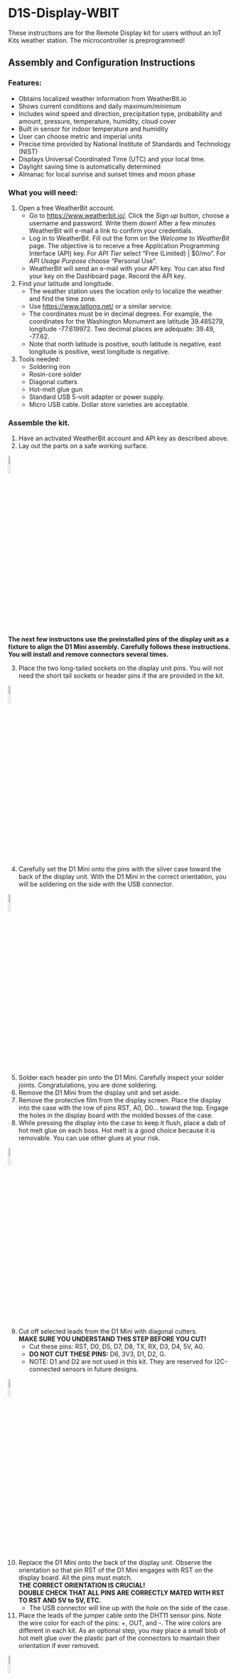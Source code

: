 # D1S-Display-WBIT
These instructions are for the Remote Display kit for users without an IoT Kits weather station. The microcontroller is preprogrammed!

## Assembly and Configuration Instructions
### Features:
*	Obtains localized weather information from WeatherBit.io
*	Shows current conditions and daily maximum/minimum
*	Includes wind speed and direction, precipitation type, probability and amount, pressure, temperature, humidity, cloud cover
*	Built in sensor for indoor temperature and humidity
*	User can choose metric and imperial units
*	Precise time provided by National Institute of Standards and Technology (NIST)
*	Displays Universal Coordinated Time (UTC) and your local time.
*	Daylight saving time is automatically determined
*	Almanac for local sunrise and sunset times and moon phase
### What you will need:
1.	Open a free WeatherBit account.
    *	Go to https://www.weatherbit.io/. Click the *Sign up* button, choose a username and password. Write them down! After a few minutes WeatherBit will e-mail a link to confirm your credentials.
    * Log in to WeatherBit. Fill out the form on the *Welcome to WeatherBit* page. The objective is to receive a free Application Programming Interface (API) key. For *API Tier* select “Free (Limited) | $0/mo”. For *API Usage Purpose* choose “Personal Use”. 
    *	WeatherBit will send an e-mail with your API key. You can also find your key on the Dashboard page. Record the API key. 
2.	Find your latitude and longitude. 
    * The weather station uses the location only to localize the weather and find the time zone.
    *	Use https://www.latlong.net/ or a similar service.
    *	The coordinates must be in decimal degrees. For example, the coordinates for the Washington Monument are latitude 39.485279, longitude -77.619972. Two decimal places are adequate: 39.49, -77.62.
    *	Note that north latitude is positive, south latitude is negative, east longitude is positive, west longitude is negative.
3.	Tools needed: 
    *	Soldering iron
    *	Rosin-core solder
    *	Diagonal cutters 
    *	Hot-melt glue gun
    *	Standard USB 5-volt adapter or power supply.
    *	Micro USB cable. Dollar store varieties are acceptable.
 
### Assemble the kit.
1. Have an activated WeatherBit account and API key as described above.
2. Lay out the parts on a safe working surface.
<img src="/images/Figure 1 - Parts.jpg" width="10%"/>

**The next few instructons use the preinstalled pins of the display unit as a fixture to align the D1 Mini assembly. Carefully follows these instructions. You will install and remove connectors several times.**

3. Place the two long-tailed sockets on the display unit pins. You will not need the short tail sockets or header pins if the are provided in the kit.
<img src="/images/Figure 2 - headers.jpg" width="10%"/>

4.	Carefully set the D1 Mini onto the pins with the silver case toward the back of the display unit. With the D1 Mini in the correct orientation, you will be soldering on the side with the USB connector.
<img src="/images/Figure 6 - replace D1 Mini.png" width="10%"/>

5. Solder each header pin onto the D1 Mini. Carefully inspect your solder joints. Congratulations, you are done soldering.
6. Remove the D1 Mini from the display unit and set aside.
7.	Remove the protective film from the display screen. Place the display into the case with the row of pins RST, A0, D0… toward the top. Engage the holes in the display board with the molded bosses of the case.
8.	While pressing the display into the case to keep it flush, place a dab of hot melt glue on each boss. Hot melt is a good choice because it is removable. You can use other glues at your risk.
<img src="/images/Figure 4 - glue.png" width="10%"/> 

9.	Cut off selected leads from the D1 Mini with diagonal cutters.   
   __MAKE SURE YOU UNDERSTAND THIS STEP BEFORE YOU CUT!__  
    *	Cut these pins: RST, D0, D5, D7, D8, TX, RX, D3, D4, 5V, A0.  
    *	**DO NOT CUT THESE PINS:** D6, 3V3, D1, D2, G.
    * NOTE: D1 and D2 are not used in this kit. They are reserved for I2C-connected sensors in future designs.
<img src="/images/Figure 5 - cut leads.png" width="10%"/>

10.	Replace the D1 Mini onto the back of the display unit. Observe the orientation so that pin RST of the D1 Mini engages with RST on the display board. All the pins must match.  
  __THE CORRECT ORIENTATION IS CRUCIAL!__  
  __DOUBLE CHECK THAT ALL PINS ARE CORRECTLY MATED WITH RST TO RST AND 5V to 5V, ETC.__  
    * The USB connector will line up with the hole on the side of the case.
11. Place the leads of the jumper cable onto the DHT11 sensor pins. Note the wire color for each of the pins: +, OUT, and -. The wire colors are different in each kit. As an optional step, you may place a small blob of hot melt glue over the plastic part of the connectors to maintain their orientation if ever removed.
<img src="/images/Figure 7 - DHT11.png" width="10%"/>  

12. Plug a Micro USB cable onto the D1 Mini USB connector through the opening in the side of the case. Feed the jumper cable through the oval slot in the rear case. Connect the jumper wires to the D1 Mini as shown in the table. If the connector is loose, try rotating it 90 degrees on the pin.

|DHT11 |D1 Mini|
|:----:|:-----:|
| +    | 3V3   |
| OUT  | D6    |
| -    | G     |

<img src="/images/Figure 8 - Final connections.png" width="10%"/> 

13. Snap the rear cover onto the case. Place a dab of hot melt glue on the underside of the DHT11 sensor and place it on the upper right of the case cover.
<img src="/images/Figure 9 - Case.png" width="10%"/>

14. Apply the nameplate on the rear of the case. The step is optional: Apply the decorative keyboard label under the display.
15. The assembly is complete.

### Software Configuration
These instructions are for a cell phone with Wi-Fi capability. The same method could be used with a Wi Fi connected computer. 
You must be familiar with how to open the Wi-Fi connection settings on your phone, how to open your phone’s web browser, and how to enter an URL into the browser’s address bar.
This procedure will temporarily turn the weather display into a Wi-Fi access point. You will connect your cell phone to the display unit’s Wi-Fi signal. Then use your cell phone’s Internet browser to open a web page hosted by the weather display. After you enter the configuration information into the web page, the weather display will connect to your Wi-Fi network and begin normal operation.  
**Do not connect the display to a power supply until instructed to do so.**
1.	Have all the configuration information at hand ready to enter:  
    *	Your Wi-Fi name (SSID) and password
    *	Your WeatherBit API key
    *	Your latitude and longitude in decimal degrees
2.	Plug the USB cable into a standard 5-volt adapter or power supply. The display will show a splash screen then brief instructions for configuring the unit will appear.
3.	Open your phone’s Wi-Fi connection settings. After a brief delay *D1Sdisplay* will appear in the list of available networks. Select it and wait for your phone to connect. You may safely ignore any warning that no Internet is available.
4.	Open your phone’s browser. Enter **192.168.4.1** into the address bar. A web page will appear.
5.	Enter the following information:  
    * Your Wi-Fi SSID (you may select this from the available networks shown at the top of the page)
    *	Your Wi-Fi password
    * Your latitude in decimal degrees. Positive for north latitudes, negative for south latitudes.
    *	Your longitude in decimal degrees. Positive for east longitudes, negative for west longitudes.
    *	Select Imperial or Metric units.
    *	~~Check the Show clock box if you wish to have the unit display local and UTC times.~~
    *	Select the duration of each display screen.
6.	The weather display will save the configuration data, connect to your WI-Fi and begin downloading time and weather information.  This may take a minute or so.
7.	If you ever need to change any parameter, press the reset button on the D1 Mini twice in succession. You may have to do this a few times. The unit goes into configuration mode when the blue LED on the D1 Mini turns on and the configuration reminder screen appears.

<img src="/images/Portal.jpg" width="20%"/>

## Other Display Screens
|Click to enlarge| | | |
|:----:|:----:|:----:|:----:|
|<img src="/images/Splash Screen.jpg"/>|<img src="/images/Config Screen.jpg"/>|<img src="/images/Update Screen.jpg" />|<img src="/images/Data Screen.jpg">|
|Splash Screen|Configuration Screen|Firmware Update Screen| Data Screen |
|<img src="/images/First Weather Screen.jpg"/>|<img src="/images/Second Weather Screen.jpg"/>|<img src="/images/Almanac Screen.jpg">|<img src="/images/Time-Temp Screen.jpg">|
|First Weather Screen|Second Weather Screen|Almanac Screen| Time & Temperature Screen |
